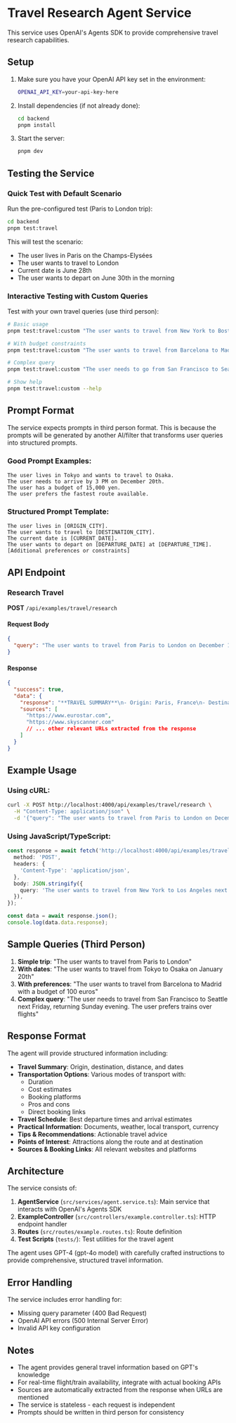 # Travel Research Agent Service

This service uses OpenAI's Agents SDK to provide comprehensive travel research capabilities.

## Setup

1. Make sure you have your OpenAI API key set in the environment:

   ```bash
   OPENAI_API_KEY=your-api-key-here
   ```

2. Install dependencies (if not already done):

   ```bash
   cd backend
   pnpm install
   ```

3. Start the server:
   ```bash
   pnpm dev
   ```

## Testing the Service

### Quick Test with Default Scenario

Run the pre-configured test (Paris to London trip):

```bash
cd backend
pnpm test:travel
```

This will test the scenario:

- The user lives in Paris on the Champs-Elysées
- The user wants to travel to London
- Current date is June 28th
- The user wants to depart on June 30th in the morning

### Interactive Testing with Custom Queries

Test with your own travel queries (use third person):

```bash
# Basic usage
pnpm test:travel:custom "The user wants to travel from New York to Boston tomorrow"

# With budget constraints
pnpm test:travel:custom "The user wants to travel from Barcelona to Madrid with a budget of 100 euros"

# Complex query
pnpm test:travel:custom "The user needs to go from San Francisco to Seattle next Friday and wants to return on Sunday evening. The user prefers trains over flights"

# Show help
pnpm test:travel:custom --help
```

## Prompt Format

The service expects prompts in third person format. This is because the prompts will be generated by another AI/filter that transforms user queries into structured prompts.

### Good Prompt Examples:

```
The user lives in Tokyo and wants to travel to Osaka.
The user needs to arrive by 3 PM on December 20th.
The user has a budget of 15,000 yen.
The user prefers the fastest route available.
```

### Structured Prompt Template:

```
The user lives in [ORIGIN_CITY].
The user wants to travel to [DESTINATION_CITY].
The current date is [CURRENT_DATE].
The user wants to depart on [DEPARTURE_DATE] at [DEPARTURE_TIME].
[Additional preferences or constraints]
```

## API Endpoint

### Research Travel

**POST** `/api/examples/travel/research`

#### Request Body

```json
{
  "query": "The user wants to travel from Paris to London on December 15th"
}
```

#### Response

```json
{
  "success": true,
  "data": {
    "response": "**TRAVEL SUMMARY**\n- Origin: Paris, France\n- Destination: London, United Kingdom\n...",
    "sources": [
      "https://www.eurostar.com",
      "https://www.skyscanner.com"
      // ... other relevant URLs extracted from the response
    ]
  }
}
```

## Example Usage

### Using cURL:

```bash
curl -X POST http://localhost:4000/api/examples/travel/research \
  -H "Content-Type: application/json" \
  -d '{"query": "The user wants to travel from Paris to London on December 15th"}'
```

### Using JavaScript/TypeScript:

```typescript
const response = await fetch('http://localhost:4000/api/examples/travel/research', {
  method: 'POST',
  headers: {
    'Content-Type': 'application/json',
  },
  body: JSON.stringify({
    query: 'The user wants to travel from New York to Los Angeles next week',
  }),
});

const data = await response.json();
console.log(data.data.response);
```

## Sample Queries (Third Person)

1. **Simple trip**: "The user wants to travel from Paris to London"
2. **With dates**: "The user wants to travel from Tokyo to Osaka on January 20th"
3. **With preferences**: "The user wants to travel from Barcelona to Madrid with a budget of 100 euros"
4. **Complex query**: "The user needs to travel from San Francisco to Seattle next Friday, returning Sunday evening. The user prefers trains over flights"

## Response Format

The agent will provide structured information including:

- **Travel Summary**: Origin, destination, distance, and dates
- **Transportation Options**: Various modes of transport with:
  - Duration
  - Cost estimates
  - Booking platforms
  - Pros and cons
  - Direct booking links
- **Travel Schedule**: Best departure times and arrival estimates
- **Practical Information**: Documents, weather, local transport, currency
- **Tips & Recommendations**: Actionable travel advice
- **Points of Interest**: Attractions along the route and at destination
- **Sources & Booking Links**: All relevant websites and platforms

## Architecture

The service consists of:

1. **AgentService** (`src/services/agent.service.ts`): Main service that interacts with OpenAI's Agents SDK
2. **ExampleController** (`src/controllers/example.controller.ts`): HTTP endpoint handler
3. **Routes** (`src/routes/example.routes.ts`): Route definition
4. **Test Scripts** (`tests/`): Test utilities for the travel agent

The agent uses GPT-4 (gpt-4o model) with carefully crafted instructions to provide comprehensive, structured travel information.

## Error Handling

The service includes error handling for:

- Missing query parameter (400 Bad Request)
- OpenAI API errors (500 Internal Server Error)
- Invalid API key configuration

## Notes

- The agent provides general travel information based on GPT's knowledge
- For real-time flight/train availability, integrate with actual booking APIs
- Sources are automatically extracted from the response when URLs are mentioned
- The service is stateless - each request is independent
- Prompts should be written in third person for consistency
